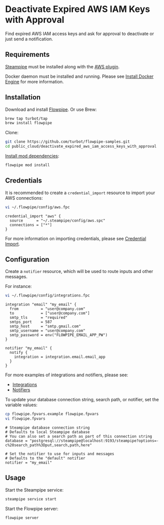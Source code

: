 # Deactivate Expired AWS IAM Keys with Approval

Find expired AWS IAM access keys and ask for approval to deactivate or just send a notification.

## Requirements

[Steampipe](https://steampipe.io/downloads) must be installed along with the [AWS plugin](https://hub.steampipe.io/plugins/turbot/aws).

Docker daemon must be installed and running. Please see [Install Docker Engine](https://docs.docker.com/engine/install/) for more information.

## Installation

Download and install [Flowpipe](https://flowpipe.io/downloads). Or use Brew:

```sh
brew tap turbot/tap
brew install flowpipe
```

Clone:

```sh
git clone https://github.com/turbot/flowpipe-samples.git
cd public_cloud/deactivate_expired_aws_iam_access_keys_with_approval
```

[Install mod dependencies](https://flowpipe.io/docs/build/mod-dependencies#mod-dependencies):

```sh
flowpipe mod install
```

## Credentials

It is recommended to create a `credential_import` resource to import your AWS connections:

```sh
vi ~/.flowpipe/config/aws.fpc
```

```hcl
credential_import "aws" {
  source      = "~/.steampipe/config/aws.spc"
  connections = ["*"]
}
```

For more information on importing credentials, please see [Credential Import](https://flowpipe.io/docs/reference/config-files/credential-import).

## Configuration

Create a `notifier` resource, which will be used to route inputs and other messages.

For instance:

```sh
vi ~/.flowpipe/config/integrations.fpc
```

```hcl
integration "email" "my_email" {
  from          = "user@company.com"
  to            = ["user@company.com"]
  smtp_tls      = "required"
  smtps_port    = 587
  smtp_host     = "smtp.gmail.com"
  smtp_username = "user@company.com"
  smtp_password = env("FLOWPIPE_EMAIL_APP_PW")
}

notifier "my_email" {
  notify {
    integration = integration.email.email_app
  }
}
```

For more examples of integrations and notifiers, please see:
- [Integrations](https://flowpipe.io/docs/reference/config-files/integration)
- [Notifiers](https://flowpipe.io/docs/reference/config-files/notifier)

To update your database connection string, search path, or notifier, set the variable values:

```sh
cp flowpipe.fpvars.example flowpipe.fpvars
vi flowpipe.fpvars
```

```hcl
# Steampipe database connection string
# Defaults to local Steampipe database
# You can also set a search path as part of this connection string
database = "postgresql://steampipe@localhost:9193/steampipe?options=-c%20search_path%3Dput,search,path,here"

# Set the notifier to use for inputs and messages
# Defaults to the "default" notifier
notifier = "my_email"
```

## Usage

Start the Steampipe service:

```sh
steampipe service start
```

Start the Flowpipe server:

```sh
flowpipe server
```

